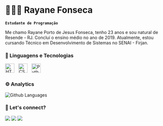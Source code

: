 # 👩🏻‍💻 Rayane Fonseca

**`Estudante de Programação`**

Me chamo Rayane Porto de Jesus Fonseca, tenho 23 anos e sou natural de Resende - RJ. Concluí o ensino médio no ano de 2019. Atualmente, estou cursando Técnico em Desenvolvimento de Sistemas no SENAI - Firjan. 

### 🤖 Linguagens e Tecnologias

<img 
    align="left" 
    alt="HTML"
    title="HTML" 
    width="30px" 
    style="padding-right: 10px;" 
    src="https://cdn.jsdelivr.net/gh/devicons/devicon@latest/icons/html5/html5-original.svg" 
/>
<img 
    align="left" 
    alt="CSS" 
    title="CSS"
    width="30px" 
    style="padding-right: 10px;" 
    src="https://cdn.jsdelivr.net/gh/devicons/devicon@latest/icons/css3/css3-original.svg" 
/>
<img 
    align="left" 
    alt="Python" 
    title="Python"
    width="30px" 
    style="padding-right: 10px;" 
    src="https://cdn.jsdelivr.net/gh/devicons/devicon@latest/icons/python/python-original.svg" 
/>
<br></br>
### ⚙️ Analytics 

![Github Languages](https://github-readme-stats.vercel.app/api/top-langs/?username=rayane-fonseca&layout=compact&count_private=true)


### 🤝 Let's connect? 

<a href="https://www.linkedin.com/in/rayane-porto-b84b272b0"><img src="https://img.shields.io/badge/LinkedIn-0077B5?style=for-the-badge&logo=linkedin&logoColor=white"/></a>
<a href="https://www.instagram.com/rportodj/"><img src="https://img.shields.io/badge/Instagram-E4405F?style=for-the-badge&logo=instagram&logoColor=white"/></a>
<a href="mailto:rayane15526@gmail.com"><img src="https://img.shields.io/badge/Gmail-D14836?style=for-the-badge&logo=gmail&logoColor=white"/></a>
